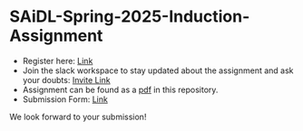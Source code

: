 # SAiDL-Spring-2025-Induction-Assignment

- Register here: [Link](https://forms.gle/W3EtpjJWdSVdib6H7)
- Join the slack workspace to stay updated about the assignment and ask your doubts: [Invite Link](https://join.slack.com/t/saidl/shared_invite/zt-2wmlm99ed-Ss_7ZDOSd8Jmc7DNP9hjUA)
- Assignment can be found as a [pdf](https://github.com/SforAiDl/SAiDL-Spring-2025-Induction-Assignment/blob/main/SAiDL_Spring_Assignment_2025.pdf) in this repository.
- Submission Form: [Link](https://forms.gle/9bHqVaagZpAtbczQ9)

We look forward to your submission!

